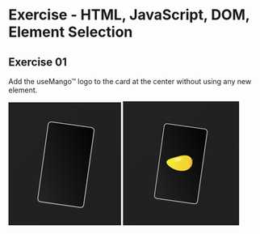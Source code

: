 # Exercise - HTML, JavaScript, DOM, Element Selection

## Exercise 01

Add the useMango™ logo to the card at the center without using any new element.

![Before](./README-pics/blank_card.png)
![After](./README-pics/mango_card.png)

